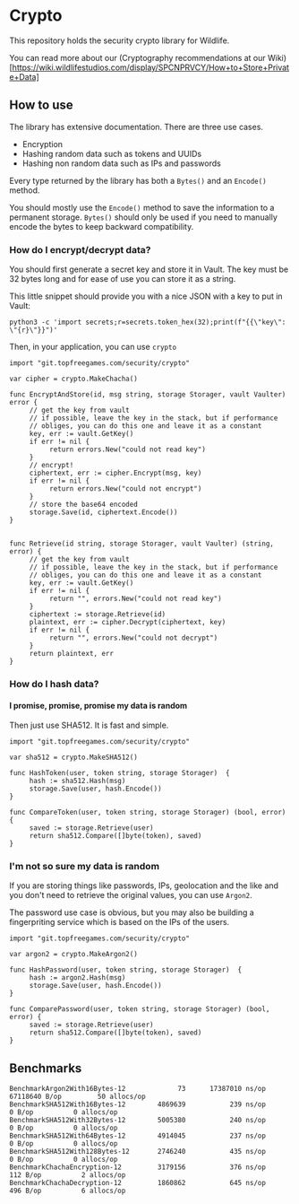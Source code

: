 # Crypto

This repository holds the security crypto library for Wildlife.

You can read more about our (Cryptography recommendations at our Wiki)[https://wiki.wildlifestudios.com/display/SPCNPRVCY/How+to+Store+Private+Data]

## How to use
The library has extensive documentation. There are three use cases.

* Encryption
* Hashing random data such as tokens and UUIDs
* Hashing non random data such as IPs and passwords

Every type returned by the library has both a `Bytes()` and an `Encode()` method.

You should mostly use the `Encode()` method to save the information to a permanent storage.
`Bytes()` should only be used if you need to manually encode the bytes to keep backward compatibility.


### How do I encrypt/decrypt data?
You should first generate a secret key and store it in Vault. The key must be 32 bytes long and for ease of use you can store it as a string.

This little snippet should provide you with a nice JSON with a key to put in Vault:
```
python3 -c 'import secrets;r=secrets.token_hex(32);print(f"{{\"key\": \"{r}\"}}")'
```

Then, in your application, you can use `crypto`
```
import "git.topfreegames.com/security/crypto"

var cipher = crypto.MakeChacha()

func EncryptAndStore(id, msg string, storage Storager, vault Vaulter) error {
     // get the key from vault
     // if possible, leave the key in the stack, but if performance
     // obliges, you can do this one and leave it as a constant
     key, err := vault.GetKey()
     if err != nil {
          return errors.New("could not read key")
     }
     // encrypt!
     ciphertext, err := cipher.Encrypt(msg, key)
     if err != nil {
          return errors.New("could not encrypt")
     }
     // store the base64 encoded
     storage.Save(id, ciphertext.Encode())
}


func Retrieve(id string, storage Storager, vault Vaulter) (string, error) {
     // get the key from vault
     // if possible, leave the key in the stack, but if performance
     // obliges, you can do this one and leave it as a constant
     key, err := vault.GetKey()
     if err != nil {
          return "", errors.New("could not read key")
     }
     ciphertext := storage.Retrieve(id)
     plaintext, err := cipher.Decrypt(ciphertext, key)
     if err != nil {
          return "", errors.New("could not decrypt")
     }
     return plaintext, err
}
```

### How do I hash data?

#### I promise, promise, promise my data is random

Then just use SHA512. It is fast and simple.

```
import "git.topfreegames.com/security/crypto"

var sha512 = crypto.MakeSHA512()

func HashToken(user, token string, storage Storager)  {
     hash := sha512.Hash(msg)
     storage.Save(user, hash.Encode())
}

func CompareToken(user, token string, storage Storager) (bool, error) {
     saved := storage.Retrieve(user)
     return sha512.Compare([]byte(token), saved)
}
```

### I'm not so sure my data is random
If you are storing things like passwords, IPs, geolocation and the like and you don't need to retrieve
the original values, you can use `Argon2`.

The password use case is obvious, but you may also be building a fingerpriting service which is based on the IPs
of the users.


```
import "git.topfreegames.com/security/crypto"

var argon2 = crypto.MakeArgon2()

func HashPassword(user, token string, storage Storager)  {
     hash := argon2.Hash(msg)
     storage.Save(user, hash.Encode())
}

func ComparePassword(user, token string, storage Storager) (bool, error) {
     saved := storage.Retrieve(user)
     return sha512.Compare([]byte(token), saved)
}
```
## Benchmarks
```
BenchmarkArgon2With16Bytes-12     	      73	  17387010 ns/op	67118640 B/op	      50 allocs/op
BenchmarkSHA512With16Bytes-12     	 4869639	       239 ns/op	       0 B/op	       0 allocs/op
BenchmarkSHA512With32Bytes-12     	 5005380	       240 ns/op	       0 B/op	       0 allocs/op
BenchmarkSHA512With64Bytes-12     	 4914045	       237 ns/op	       0 B/op	       0 allocs/op
BenchmarkSHA512With128Bytes-12    	 2746240	       435 ns/op	       0 B/op	       0 allocs/op
BenchmarkChachaEncryption-12      	 3179156	       376 ns/op	     112 B/op	       2 allocs/op
BenchmarkChachaDecryption-12      	 1860862	       645 ns/op	     496 B/op	       6 allocs/op
```
